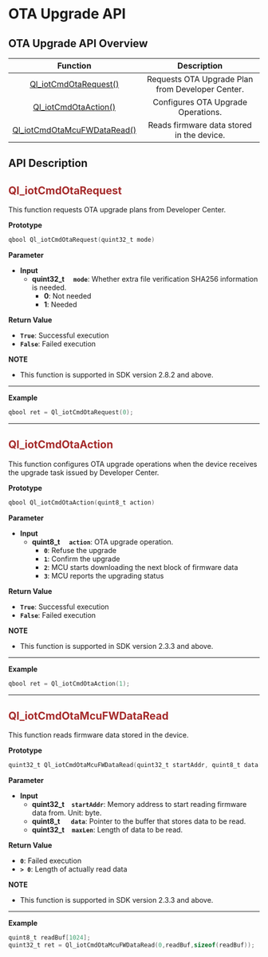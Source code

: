# OTA Upgrade API

## **OTA Upgrade API Overview**

|                         Function                          |                   Description                    |
| :-------------------------------------------------------: | :----------------------------------------------: |
|       [Ql_iotCmdOtaRequest()](#Ql_iotCmdOtaRequest)       | Requests OTA Upgrade Plan from Developer Center. |
|        [Ql_iotCmdOtaAction()](#Ql_iotCmdOtaAction)        |        Configures OTA Upgrade Operations.        |
| [Ql_iotCmdOtaMcuFWDataRead()](#Ql_iotCmdOtaMcuFWDataRead) |    Reads firmware data stored in the device.     |


## **API Description**

<span id="Ql_iotCmdOtaRequest">  </span>

## <span style="color:#A52A2A">__Ql_iotCmdOtaRequest__</span>

This function requests OTA upgrade plans from Developer Center.

__Prototype__

```c
qbool Ql_iotCmdOtaRequest(quint32_t mode)
```

__Parameter__
* __Input__
  * __quint32_t__  __`mode`__: Whether extra file verification SHA256 information is needed.
    * __0__: Not needed
    * __1__: Needed

__Return Value__
* __`True`__: Successful execution
* __`False`__: Failed execution

__NOTE__ 
* This function is supported in SDK version 2.8.2 and above.

---



__Example__

```c
qbool ret = Ql_iotCmdOtaRequest(0);
```

---

<span id="Ql_iotCmdOtaAction">  </span>

## <span style="color:#A52A2A">__Ql_iotCmdOtaAction__</span>

This function configures OTA upgrade operations when the device receives the upgrade task issued by Developer Center.

__Prototype__

```c
qbool Ql_iotCmdOtaAction(quint8_t action)
```

__Parameter__
* __Input__
  * __quint8_t__  __`action`__: OTA upgrade operation.
    * __`0`__: Refuse the upgrade
    * __`1`__: Confirm the upgrade
    * __`2`__: MCU starts downloading the next block of firmware data
    * __`3`__: MCU reports the upgrading status


__Return Value__
* __`True`__: Successful execution
* __`False`__: Failed execution

__NOTE__ 
* This function is supported in SDK version 2.3.3 and above.

---

__Example__

```c
qbool ret = Ql_iotCmdOtaAction(1);
```

---

<span id="Ql_iotCmdOtaMcuFWDataRead">  </span>

## <span style="color:#A52A2A">__Ql_iotCmdOtaMcuFWDataRead__</span>

This function reads firmware data stored in the device.

__Prototype__

```c
quint32_t Ql_iotCmdOtaMcuFWDataRead(quint32_t startAddr, quint8_t data[], quint32_t maxLen)
```

__Parameter__
* __Input__
  * __quint32_t__ __`startAddr`__: Memory address to start reading firmware data from. Unit: byte.
  * __quint8_t__   __`data`__: Pointer to the buffer that stores data to be read.
  * __quint32_t__   __`maxLen`__: Length of data to be read.

__Return Value__
* __`0`__: Failed execution
* __`> 0`__: Length of actually read data

__NOTE__ 
* This function is supported in SDK version 2.3.3 and above.

---

__Example__

```c
quint8_t readBuf[1024];
quint32_t ret = Ql_iotCmdOtaMcuFWDataRead(0,readBuf,sizeof(readBuf));
```